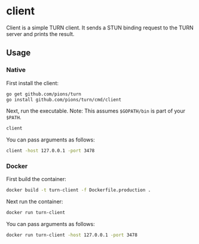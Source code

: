 # client

Client is a simple TURN client. It sends a STUN binding request to the TURN server and prints the result.

## Usage

### Native
First install the client:
```sh
go get github.com/pions/turn
go install github.com/pions/turn/cmd/client
```
Next, run the executable. Note: This assumes `$GOPATH/bin` is part of your `$PATH`.
```sh
client
```
You can pass arguments as follows:
```sh
client -host 127.0.0.1 -port 3478
```

### Docker
First build the container:
```sh
docker build -t turn-client -f Dockerfile.production .
```
Next run the container:
```sh
docker run turn-client
```
You can pass arguments as follows:
```sh
docker run turn-client -host 127.0.0.1 -port 3478
```
